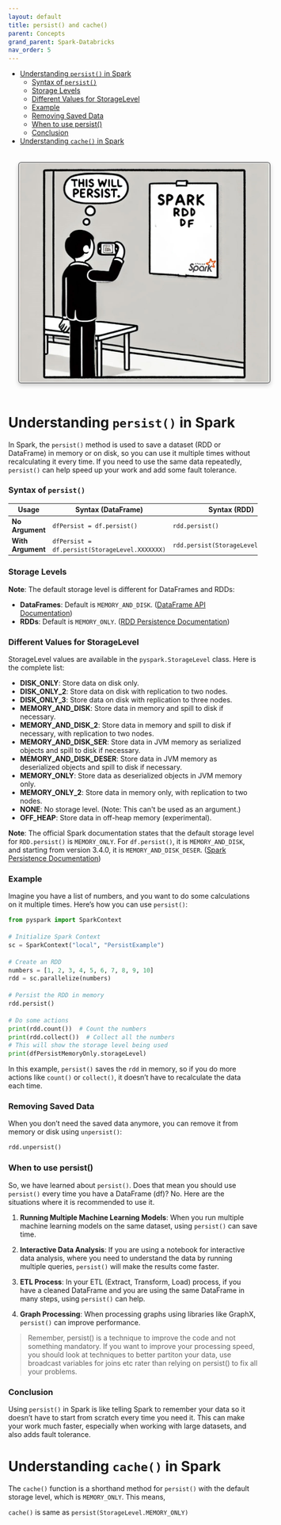 ```yaml
---
layout: default
title: persist() and cache()
parent: Concepts
grand_parent: Spark-Databricks
nav_order: 5
---
```

- [Understanding `persist()` in Spark](#understanding-persist-in-spark)
    - [Syntax of `persist()`](#syntax-of-persist)
    - [Storage Levels](#storage-levels)
    - [Different Values for StorageLevel](#different-values-for-storagelevel)
    - [Example](#example)
    - [Removing Saved Data](#removing-saved-data)
    - [When to use persist()](#when-to-use-persist)
    - [Conclusion](#conclusion)
- [Understanding `cache()` in Spark](#understanding-cache-in-spark)



<img src="images/custom-image-2024-07-09-19-28-59.png" style="
    border: 2px solid gray;
    border-radius: 6px;
    box-shadow: 0px 4px 8px rgba(0, 0, 0, 0.2);
    margin: 20px;
    padding: 1px;
    width: 500; /* Maintain aspect ratio */
    height: 400; /* Maintain aspect ratio */
    transition: transform 0.2s;
"/>

# Understanding `persist()` in Spark

In Spark, the `persist()` method is used to save a dataset (RDD or DataFrame) in memory or on disk, so you can use it multiple times without recalculating it every time. If you need to use the same data repeatedly, `persist()` can help speed up your work and add some fault tolerance.

### Syntax of `persist()`

| **Usage**        | **Syntax (DataFrame)**           | **Syntax (RDD)**                   |
|------------------|----------------------------------|------------------------------------|
| **No Argument** | `dfPersist = df.persist()`       | `rdd.persist()`                    |
| **With Argument** | `dfPersist = df.persist(StorageLevel.XXXXXXX)` | `rdd.persist(StorageLevel.XXXXXXX)` |

### Storage Levels

**Note**: The default storage level is different for DataFrames and RDDs:
- **DataFrames**: Default is `MEMORY_AND_DISK`. ([DataFrame API Documentation](https://spark.apache.org/docs/latest/api/python/reference/pyspark.sql/api/pyspark.sql.DataFrame.persist.html))
- **RDDs**: Default is `MEMORY_ONLY`. ([RDD Persistence Documentation](https://spark.apache.org/docs/latest/rdd-programming-guide.html#rdd-persistence))

### Different Values for StorageLevel

StorageLevel values are available in the `pyspark.StorageLevel` class. Here is the complete list:

- **DISK_ONLY**: Store data on disk only.
- **DISK_ONLY_2**: Store data on disk with replication to two nodes.
- **DISK_ONLY_3**: Store data on disk with replication to three nodes.
- **MEMORY_AND_DISK**: Store data in memory and spill to disk if necessary.
- **MEMORY_AND_DISK_2**: Store data in memory and spill to disk if necessary, with replication to two nodes.
- **MEMORY_AND_DISK_SER**: Store data in JVM memory as serialized objects and spill to disk if necessary.
- **MEMORY_AND_DISK_DESER**: Store data in JVM memory as deserialized objects and spill to disk if necessary.
- **MEMORY_ONLY**: Store data as deserialized objects in JVM memory only.
- **MEMORY_ONLY_2**: Store data in memory only, with replication to two nodes.
- **NONE**: No storage level. (Note: This can't be used as an argument.)
- **OFF_HEAP**: Store data in off-heap memory (experimental).

**Note**: The official Spark documentation states that the default storage level for `RDD.persist()` is `MEMORY_ONLY`. For `df.persist()`, it is `MEMORY_AND_DISK`, and starting from version 3.4.0, it is `MEMORY_AND_DISK_DESER`. ([Spark Persistence Documentation](https://spark.apache.org/docs/latest/api/python/reference/pyspark.sql/api/pyspark.sql.DataFrame.persist.html))

### Example

Imagine you have a list of numbers, and you want to do some calculations on it multiple times. Here’s how you can use `persist()`:

```python
from pyspark import SparkContext

# Initialize Spark Context
sc = SparkContext("local", "PersistExample")

# Create an RDD
numbers = [1, 2, 3, 4, 5, 6, 7, 8, 9, 10]
rdd = sc.parallelize(numbers)

# Persist the RDD in memory
rdd.persist()

# Do some actions
print(rdd.count())  # Count the numbers
print(rdd.collect())  # Collect all the numbers
# This will show the storage level being used
print(dfPersistMemoryOnly.storageLevel)  
```

In this example, `persist()` saves the `rdd` in memory, so if you do more actions like `count()` or `collect()`, it doesn’t have to recalculate the data each time.

### Removing Saved Data

When you don’t need the saved data anymore, you can remove it from memory or disk using `unpersist()`:

```python
rdd.unpersist()
```

### When to use persist()

So, we have learned about `persist()`. Does that mean you should use `persist()` every time you have a DataFrame (df)? No. Here are the situations where it is recommended to use it. 

1. **Running Multiple Machine Learning Models**:
   When you run multiple machine learning models on the same dataset, using `persist()` can save time.

2. **Interactive Data Analysis**:
   If you are using a notebook for interactive data analysis, where you need to understand the data by running multiple queries, `persist()` will make the results come faster.

3. **ETL Process**:
   In your ETL (Extract, Transform, Load) process, if you have a cleaned DataFrame and you are using the same DataFrame in many steps, using `persist()` can help.

4. **Graph Processing**:
   When processing graphs using libraries like GraphX, `persist()` can improve performance.

> Remember, persist() is a technique to improve the code and not something mandatory. If you want to improve your processing speed, you should look at techniques to better partiton your data, use broadcast variables for joins etc rater than relying on persist() to fix all your problems.

### Conclusion

Using `persist()` in Spark is like telling Spark to remember your data so it doesn’t have to start from scratch every time you need it. This can make your work much faster, especially when working with large datasets, and also adds fault tolerance.

# Understanding `cache()` in Spark

The `cache()` function is a shorthand method for `persist()` with the default storage level, which is `MEMORY_ONLY`. This means,

`cache()` is same as `persist(StorageLevel.MEMORY_ONLY)`